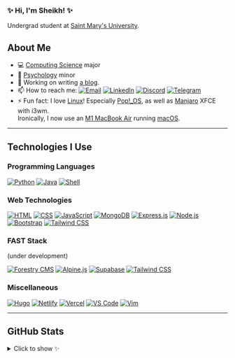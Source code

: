 ### ✨ Hi, I'm Sheikh! ✨

Undergrad student at [Saint Mary's University][smu].

## About Me

-   💻 [Computing Science][smu_cs] major
-   🧠 [Psychology][smu_psyc] minor
-   🔭 Working on writing [a blog][cy_blog].
-   📫 How to reach me: [![Email][img_email]][email] [![LinkedIn][img_linkedin]][linkedin] [![Discord][img_discord]][discord] [![Telegram][img_telegram]][telegram]
-   ⚡ Fun fact: I love [Linux][wiki_linux]! Especially [Pop!\_OS][pop_os], as well as [Manjaro][manjaro] XFCE with i3wm.<br />Ironically, I now use an [M1 MacBook Air][macbook_air] running [macOS][macos].

---

## Technologies I Use

### Programming Languages

[![Python][img_python]][python]
[![Java][img_java]][java]
[![Shell][img_bash]][zsh]

### Web Technologies

[![HTML][img_html]][html]
[![CSS][img_css]][css]
[![JavaScript][img_js]][js]
[![MongoDB][img_mongodb]][mongodb]
[![Express.js][img_express]][express]
[![Node.js][img_nodejs]][nodejs]
[![Bootstrap][img_bootstrap]][bootstrap]
[![Tailwind CSS][img_tailwind]][tailwind]

### FAST Stack

(under development)

[![Forestry CMS][img_forestry]][forestry]
[![Alpine.js][img_alpinejs]][alpinejs]
[![Supabase][img_supabase]][supabase]
[![Tailwind CSS][img_tailwind]][tailwind]

### Miscellaneous

[![Hugo][img_hugo]][hugo]
[![Netlify][img_netlify]][netlify]
[![Vercel][img_vercel]][vercel]
[![VS Code][img_vs_code]][vs_code]
[![Vim][img_vim]][vim]

---

## GitHub Stats

<details>
<summary>Click to show ✨</summary>
<br />

<div align="center">
    <img src="https://gitstatus.cybar.dev/api?username=cybardev&hide_border=true&theme=dark&show_icons=true&count_private=true&icon_color=ff86dd&bg_color=000" alt="stats" />
    <br />
    <img src="https://github-readme-streak-stats.herokuapp.com?user=cybardev&theme=highcontrast&hide_border=true&stroke=000&ring=ff86dd&fire=fff&currStreakLabel=fff&date_format=j%20M%5B%20Y%5D" alt="streaks">
    <br />
    <img src="https://gitstatus.cybar.dev/api/top-langs/?username=cybardev&layout=compact&hide_border=true&langs_count=8&theme=dark&bg_color=000" alt="languages" />
</div>

</details>

<!-- Links -->

[smu]: https://www.smu.ca/ "SMU website"
[smu_cs]: https://www.smu.ca/academics/computing-science-program.html "CS at SMU"
[smu_psyc]: https://www.smu.ca/academics/psychology-program.html "Psychology at SMU"
[cy_blog]: https://cybar.dev "cybar.dev"
[email]: mailto:sheikh@cybar.dev "sheikh@cybar.dev"
[linkedin]: https://linkedin.com/in/cybardev "Sheikh's LinkedIn"
[discord]: https://discord.com/users/316478839146676224 "cybardev#8757"
[telegram]: https://t.me/cybardev "@cybardev"
[wiki_linux]: https://en.wikipedia.org/wiki/Linux/ "Linux on Wikipedia"
[pop_os]: https://pop.system76.com/ "Pop!_OS"
[manjaro]: https://manjaro.org/ "Manjaro Linux"
[macbook_air]: https://www.apple.com/ca/macbook-air/ "Macbook Air on apple.com"
[macos]: https://www.apple.com/ca/macos/ "MacOS on apple.com"
[python]: https://www.python.org "Python"
[java]: https://www.java.com "Java"
[zsh]: https://www.zsh.org "Zsh"
[html]: https://developer.mozilla.org/en-US/docs/Web/HTML "HTML5"
[css]: https://developer.mozilla.org/en-US/docs/Web/CSS "CSS3"
[js]: https://www.javascript.com "Javascript (ES6 standard)"
[mongodb]: https://www.mongodb.com/ "MongoDB"
[express]: https://expressjs.com/ "Express.js"
[nodejs]: https://nodejs.org "Node.js"
[bootstrap]: https://getbootstrap.com "Bootstrap 5"
[tailwind]: https://tailwindcss.com "Tailwind CSS"
[forestry]: https://forestry.io "Forestry CMS"
[alpinejs]: https://alpinejs.dev "Alpine.js"
[supabase]: https://supabase.com "Supabase"
[hugo]: https://gohugo.io "Hugo - static site generator"
[netlify]: https://www.netlify.com "Netlify"
[vercel]: https://vercel.com "Vercel"
[vs_code]: https://code.visualstudio.com/ "Visual Studio Code"
[vim]: https://marketplace.visualstudio.com/items?itemname=vscodevim.vim "Vim Extension for VS Code"
[vuejs]: https://vuejs.org/ "Vue.js"

<!-- Shields -->

[img_email]: https://img.shields.io/badge/-Email-grey?style=flat&logo=mail.ru
[img_linkedin]: https://img.shields.io/badge/-LinkedIn-grey?style=flat&logo=linkedin
[img_discord]: https://img.shields.io/badge/-Discord-grey?style=flat&logo=discord&logoColor=white
[img_telegram]: https://img.shields.io/badge/-Telegram-grey?style=flat&logo=minutemailer&logoColor=white
[img_python]: https://img.shields.io/badge/-Python-grey?style=for-the-badge&logo=python&logoColor=white
[img_java]: https://img.shields.io/badge/-Java-grey?style=for-the-badge&logo=java&logoColor=white
[img_bash]: https://img.shields.io/badge/-Shell-grey?style=for-the-badge&logo=gnubash&logoColor=white
[img_html]: https://img.shields.io/badge/-HTML-grey?style=for-the-badge&logo=html5
[img_css]: https://img.shields.io/badge/-CSS3-grey?style=for-the-badge&logo=css3&logoColor=cornflowerblue
[img_js]: https://img.shields.io/badge/-JS-grey?style=for-the-badge&logo=javascript
[img_mongodb]: https://img.shields.io/badge/-MongoDB-grey?style=for-the-badge&logo=mongodb
[img_express]: https://img.shields.io/badge/-Expressjs-grey?style=for-the-badge&logo=express
[img_nodejs]: https://img.shields.io/badge/-Node.js-grey?style=for-the-badge&logo=node.js
[img_bootstrap]: https://img.shields.io/badge/-Bootstrap-grey?style=for-the-badge&logo=bootstrap
[img_tailwind]: https://img.shields.io/badge/-Tailwind-grey?style=for-the-badge&logo=tailwindcss
[img_forestry]: https://img.shields.io/badge/-Forestry%20CMS-grey?style=for-the-badge&logo=forestry
[img_alpinejs]: https://img.shields.io/badge/-Alpine.js-grey?style=for-the-badge&logo=alpine.js
[img_supabase]: https://img.shields.io/badge/-supabase-grey?style=for-the-badge&logo=supabase
[img_hugo]: https://img.shields.io/badge/-hugo-grey?style=for-the-badge&logo=hugo&logoColor=white
[img_netlify]: https://img.shields.io/badge/-netlify-grey?style=for-the-badge&logo=netlify&logoColor=white
[img_vercel]: https://img.shields.io/badge/-vercel-grey?style=for-the-badge&logo=vercel
[img_vs_code]: https://img.shields.io/badge/-vs%20code-grey?style=for-the-badge&logo=visualstudiocode
[img_vim]: https://img.shields.io/badge/-vim-grey?style=for-the-badge&logo=vim
